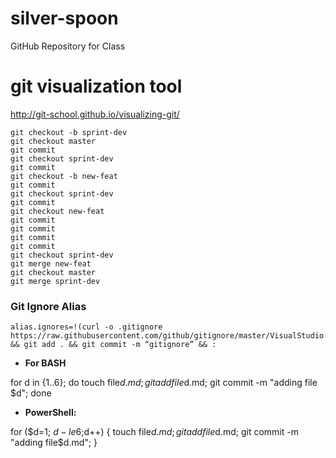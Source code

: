 # silver-spoon
GitHub Repository for Class


# git visualization tool

http://git-school.github.io/visualizing-git/
```
git checkout -b sprint-dev
git checkout master
git commit
git checkout sprint-dev
git commit
git checkout -b new-feat
git commit
git checkout sprint-dev
git commit
git checkout new-feat
git commit
git commit
git commit
git commit
git checkout sprint-dev
git merge new-feat
git checkout master
git merge sprint-dev
```

### Git Ignore Alias

```
alias.ignores=!(curl -o .gitignore https://raw.githubusercontent.com/github/gitignore/master/VisualStudio.gitignore) && git add . && git commit -m “gitignore” && :
```

- **For BASH**

 for d in {1..6};
 do touch file$d.md;
 git add file$d.md;
 git commit -m "adding file $d";
 done
 
 
 - **PowerShell:**

 for ($d=1; $d -le 6;$d++) {
   touch file$d.md;
   git add file$d.md;
   git commit -m "adding file$d.md";
 }
